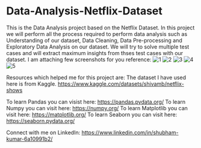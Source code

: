 # Data-Analysis-Netflix-Dataset
This is the Data Analysis project based on the Netflix Dataset.
In this project we will perform all the process required to perform data analysis such as Understanding of our dataset, Data Cleaning, Data Pre-processing and Exploratory Data Analysis on our dataset. We will try to solve multiple test cases and will extract maximum insights from thses test cases with our dataset.
I am attaching few screenshots for you reference:
![1](https://user-images.githubusercontent.com/53613075/229294878-5558f37d-119d-47e9-81e1-aa956a6059d9.JPG)
![2](https://user-images.githubusercontent.com/53613075/229294889-eb34f678-7b07-4a33-948a-223ced232cb8.JPG)
![3](https://user-images.githubusercontent.com/53613075/229294895-be28a3fa-6be0-4a4a-874d-a6dbaba25e4d.JPG)
![4](https://user-images.githubusercontent.com/53613075/229294900-edd62afe-9027-4ddb-89ab-f96969aba3d8.JPG)
![5](https://user-images.githubusercontent.com/53613075/229294910-064bbf3f-0823-419c-8198-e515777a5ee9.JPG)

Resources which helped me for this project are:
The dataset I have used here is from Kaggle. https://www.kaggle.com/datasets/shivamb/netflix-shows

To learn Pandas you can visist here: https://pandas.pydata.org/
To learn Numpy you can visit here: https://numpy.org/
To learn Matplotlib you can visit here: https://matplotlib.org/
To learn Seaborn you can visit here: https://seaborn.pydata.org/

Connect with me on LinkedIn: https://www.linkedin.com/in/shubham-kumar-6a10991b2/
